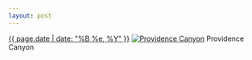 ```yaml
---
layout: post
---
```


<p>
  <time><a href="/422">{{ page.date | date: "%B %e, %Y" }}</a></time>
  <a href="/422"><img src="{{ site.assets_url }}/422-480.jpg" srcset="{{ site.assets_url }}/422-960.jpg 960w, {{ site.assets_url }}/422-720.jpg 720w, {{ site.assets_url }}/422-480.jpg 480w, {{ site.assets_url }}/422-240.jpg 240w" sizes="(min-width: 700px) 50vw, calc(100vw - 2rem)" alt="Providence Canyon" /></a>
  <span>Providence Canyon</span>
</p>
